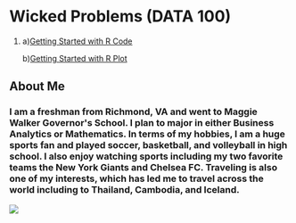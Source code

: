 # Wicked Problems (DATA 100)

1. a)[Getting Started with R Code](https://github.com/elbenesh/wicked_problems/blob/942fcecf4f10db57c186f288f9a7d1a0b969fc01/A_Persons_Path_Between_Homes_Work.R)
   
   b)[Getting Started with R Plot](https://github.com/elbenesh/wicked_problems/blob/main/Persons_Path_Plot.png)


## About Me

### I am a freshman from Richmond, VA and went to Maggie Walker Governor's School. I plan to major in either Business Analytics or Mathematics. In terms of my hobbies, I am a huge sports fan and played soccer, basketball, and volleyball in high school. I also enjoy watching sports including my two favorite teams the New York Giants and Chelsea FC. Traveling is also one of my interests, which has led me to travel across the world including to Thailand, Cambodia, and Iceland.

![](IMG_1056.png)
